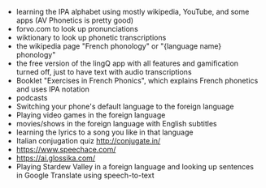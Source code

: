 - learning the IPA alphabet using mostly wikipedia, YouTube, and some apps (AV Phonetics is pretty good)
- forvo.com to look up pronunciations
- wiktionary to look up phonetic transcriptions
- the wikipedia page "French phonology" or "{language name} phonology"
- the free version of the lingQ app with all features and gamification turned off, just to have text with audio transcriptions
- Booklet "Exercises in French Phonics", which explains French phonetics and uses IPA notation
- podcasts
- Switching your phone's default language to the foreign language
- Playing video games in the foreign language
- movies/shows in the foreign language with English subtitles
- learning the lyrics to a song you like in that language
- Italian conjugation quiz http://conjugate.in/
- https://www.speechace.com/
- https://ai.glossika.com/
- Playing Stardew Valley in a foreign language and looking up sentences in Google Translate using speech-to-text
